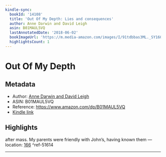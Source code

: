 ```yaml
---
kindle-sync:
  bookId: '14108'
  title: 'Out Of My Depth: Lies and consequences'
  author: Anne Darwin and David Leigh
  asin: B01MAUL5VQ
  lastAnnotatedDate: '2018-06-02'
  bookImageUrl: 'https://m.media-amazon.com/images/I/91tdbbas3ML._SY160.jpg'
  highlightsCount: 1
---
```

# Out Of My Depth
## Metadata
* Author: [Anne Darwin and David Leigh](https://www.amazon.comundefined)
* ASIN: B01MAUL5VQ
* Reference: https://www.amazon.com/dp/B01MAUL5VQ
* [Kindle link](kindle://book?action=open&asin=B01MAUL5VQ)

## Highlights
after mass. My parents were friendly with John’s, having known them — location: [166](kindle://book?action=open&asin=B01MAUL5VQ&location=166) ^ref-51614

---
